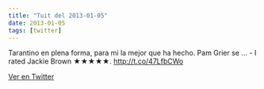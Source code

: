 ```yaml
---
title: "Tuit del 2013-01-05"
date: 2013-01-05
tags: [twitter]
---
```


Tarantino en plena forma, para mi la mejor que ha hecho. Pam Grier se ... - I rated Jackie Brown ★★★★★. http://t.co/47LfbCWo



[Ver en Twitter](https://twitter.com/i/web/status/287371446613856258)
